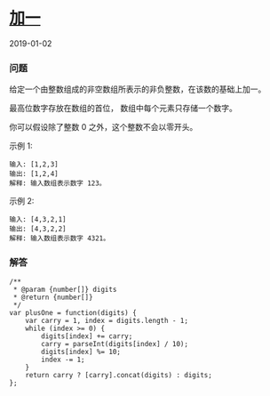 # [加一](https://leetcode-cn.com/problems/plus-one)
2019-01-02
### 问题

给定一个由整数组成的非空数组所表示的非负整数，在该数的基础上加一。

最高位数字存放在数组的首位， 数组中每个元素只存储一个数字。

你可以假设除了整数 0 之外，这个整数不会以零开头。

示例 1:

```
输入: [1,2,3]
输出: [1,2,4]
解释: 输入数组表示数字 123。
```
示例 2:

```
输入: [4,3,2,1]
输出: [4,3,2,2]
解释: 输入数组表示数字 4321。
```

### 解答

```
/**
 * @param {number[]} digits
 * @return {number[]}
 */
var plusOne = function(digits) {
    var carry = 1, index = digits.length - 1;
    while (index >= 0) {
        digits[index] += carry;
        carry = parseInt(digits[index] / 10);
        digits[index] %= 10;
        index -= 1;
    }
    return carry ? [carry].concat(digits) : digits;
};
```